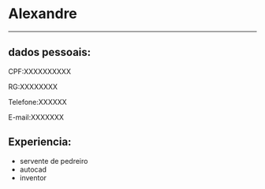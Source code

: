 # Alexandre

---
## dados pessoais:

CPF:XXXXXXXXXX

RG:XXXXXXXX

Telefone:XXXXXX

E-mail:XXXXXXX



## Experiencia:

- servente de pedreiro
- autocad
- inventor



